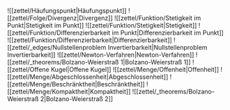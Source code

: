 ![[zettel/Häufungspunkt|Häufungspunkt]]
![[zettel/Folge/Divergenz|Divergenz]]
![[zettel/Funktion/Stetigkeit im Punkt|Stetigkeit im Punkt]]
![[zettel/Funktion/Stetigkeit|Stetigkeit]]
![[zettel/Funktion/Differenzierbarkeit im Punkt|Differenzierbarkeit im Punkt]]
![[zettel/Funktion/Differenzierbarkeit|Differenzierbarkeit]]
![[zettel/_edges/Nullstellenproblem Invertierbarkeit|Nullstellenproblem Invertierbarkeit]]
![[zettel/Newton-Verfahren|Newton-Verfahren]]
![[zettel/_theorems/Bolzano-Weierstraß 1|Bolzano-Weierstraß 1]]
![[zettel/Offene Kugel|Offene Kugel]]
![[zettel/Menge/Offenheit|Offenheit]]
![[zettel/Menge/Abgeschlossenheit|Abgeschlossenheit]]
![[zettel/Menge/Beschränktheit|Beschränktheit]]
![[zettel/Menge/Kompaktheit|Kompaktheit]]
![[zettel/_theorems/Bolzano-Weierstraß 2|Bolzano-Weierstraß 2]]